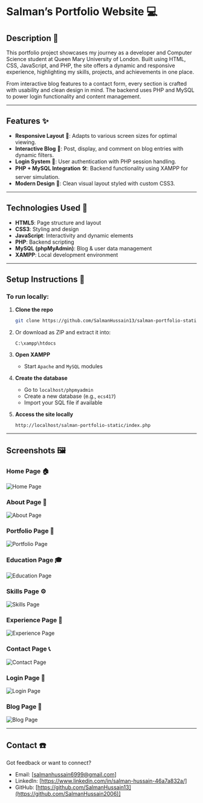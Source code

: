 # Salman’s Portfolio Website 💻

## Description 📝
This portfolio project showcases my journey as a developer and Computer Science student at Queen Mary University of London. Built using HTML, CSS, JavaScript, and PHP, the site offers a dynamic and responsive experience, highlighting my skills, projects, and achievements in one place.

From interactive blog features to a contact form, every section is crafted with usability and clean design in mind. The backend uses PHP and MySQL to power login functionality and content management.

---

## Features ✨
- **Responsive Layout** 📱: Adapts to various screen sizes for optimal viewing.
- **Interactive Blog** 📰: Post, display, and comment on blog entries with dynamic filters.
- **Login System** 🔐: User authentication with PHP session handling.
- **PHP + MySQL Integration** 🛠️: Backend functionality using XAMPP for server simulation.
- **Modern Design** 🎨: Clean visual layout styled with custom CSS3.

---

## Technologies Used 🧰
- **HTML5**: Page structure and layout
- **CSS3**: Styling and design
- **JavaScript**: Interactivity and dynamic elements
- **PHP**: Backend scripting
- **MySQL (phpMyAdmin)**: Blog & user data management
- **XAMPP**: Local development environment

---

## Setup Instructions 🚀

### To run locally:

1. **Clone the repo**
   ```bash
   git clone https://github.com/SalmanHussain13/salman-portfolio-static.git
   ```

2. Or download as ZIP and extract it into:
   ```
   C:\xampp\htdocs
   ```

3. **Open XAMPP**  
   - Start `Apache` and `MySQL` modules

4. **Create the database**  
   - Go to `localhost/phpmyadmin`
   - Create a new database (e.g., `ecs417`)
   - Import your SQL file if available

5. **Access the site locally**
   ```
   http://localhost/salman-portfolio-static/index.php
   ```

---

## Screenshots 🖼️

### Home Page 🏠
![Home Page](screenshots/home.png)

### About Page 📖
![About Page](screenshots/about.png)

### Portfolio Page 🧩
![Portfolio Page](screenshots/portfolio.png)

### Education Page 🎓
![Education Page](screenshots/education.png)

### Skills Page ⚙️
![Skills Page](screenshots/skills.png)

### Experience Page 🏢
![Experience Page](screenshots/experience.png)

### Contact Page 📞
![Contact Page](screenshots/contact.png)

### Login Page 🔐
![Login Page](screenshots/login.png)

### Blog Page 📜
![Blog Page](screenshots/blog.png)

---

## Contact ☎️
Got feedback or want to connect?

- Email: [salmanhussain6999@gmail.com]
- LinkedIn: [https://www.linkedin.com/in/salman-hussain-46a7a832a/]
- GitHub: [https://github.com/SalmanHussain13](https://github.com/SalmanHussain2006)]
